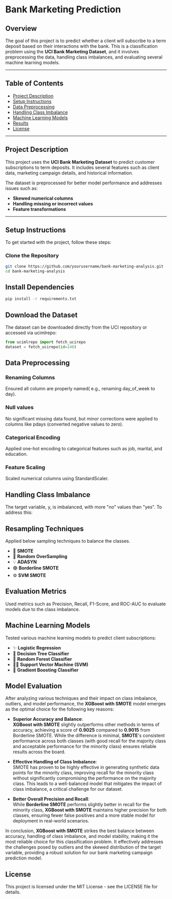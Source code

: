 # Bank Marketing Prediction

## Overview

The goal of this project is to predict whether a client will subscribe to a term deposit based on their interactions with the bank. This is a classification problem using the **UCI Bank Marketing Dataset**, and it involves preprocessing the data, handling class imbalances, and evaluating several machine learning models.

---

## Table of Contents

- [Project Description](#project-description)
- [Setup Instructions](#setup-instructions)
- [Data Preprocessing](#data-preprocessing)
- [Handling Class Imbalance](#handling-class-imbalance)
- [Machine Learning Models](#machine-learning-models)
- [Results](#results)
- [License](#license)

---

## Project Description

This project uses the **UCI Bank Marketing Dataset** to predict customer subscriptions to term deposits. It includes several features such as client data, marketing campaign details, and historical information.

The dataset is preprocessed for better model performance and addresses issues such as:
- **Skewed numerical columns**
- **Handling missing or incorrect values**
- **Feature transformations**

---

## Setup Instructions

To get started with the project, follow these steps:

### Clone the Repository

```bash
git clone https://github.com/yourusername/bank-marketing-analysis.git
cd bank-marketing-analysis
```


## Install Dependencies
```bash
pip install -r requirements.txt
```

## Download the Dataset
The dataset can be downloaded directly from the UCI repository or accessed via ucimlrepo:


```python
from ucimlrepo import fetch_ucirepo
dataset = fetch_ucirepo(id=146)
```

## Data Preprocessing

### Renaming Columns 
Ensured all column are properly named( e.g., renaming day_of_week to day).

### Null values 
No significant missing data found, but minor corrections were applied to columns like pdays (converted negative values to zero).

### Categorical Encoding
Applied one-hot encoding to categorical features such as job, marital, and education.

### Feature Scaling
Scaled numerical columns using StandardScaler.

## Handling Class Imbalance
The target variable, y, is imbalanced, with more "no" values than "yes". To address this:

## Resampling Techniques
Applied below sampling techniques to balance the classes.

- 🔄 **SMOTE**
- 🔁 **Random OverSampling**
- 💡 **ADASYN**
- 🟢 **Borderline SMOTE**
- ⚙️ **SVM SMOTE**

## Evaluation Metrics
Used metrics such as Precision, Recall, F1-Score, and ROC-AUC to evaluate models due to the class imbalance.

## Machine Learning Models
Tested various machine learning models to predict client subscriptions:

- ✨ **Logistic Regression**
- 🌳 **Decision Tree Classifier**
- 🌲 **Random Forest Classifier**
- 🧑‍💻 **Support Vector Machine (SVM)**
- 🚀 **Gradient Boosting Classifier**

## Model Evaluation

After analyzing various techniques and their impact on class imbalance, outliers, and model performance, the **XGBoost with SMOTE** model emerges as the optimal choice for the following key reasons:

- **Superior Accuracy and Balance**:  
  **XGBoost with SMOTE** slightly outperforms other methods in terms of accuracy, achieving a score of **0.9025** compared to **0.9015** from Borderline SMOTE. While the difference is minimal, **SMOTE**'s consistent performance across both classes (with good recall for the majority class and acceptable performance for the minority class) ensures reliable results across the board.

- **Effective Handling of Class Imbalance**:  
  SMOTE has proven to be highly effective in generating synthetic data points for the minority class, improving recall for the minority class without significantly compromising the performance on the majority class. This leads to a well-balanced model that mitigates the impact of class imbalance, a critical challenge for our dataset.

- **Better Overall Precision and Recall**:  
  While **Borderline SMOTE** performs slightly better in recall for the minority class, **XGBoost with SMOTE** maintains higher precision for both classes, ensuring fewer false positives and a more stable model for deployment in real-world scenarios.

In conclusion, **XGBoost with SMOTE** strikes the best balance between accuracy, handling of class imbalance, and model stability, making it the most reliable choice for this classification problem. It effectively addresses the challenges posed by outliers and the skewed distribution of the target variable, providing a robust solution for our bank marketing campaign prediction model.


## License
This project is licensed under the MIT License - see the LICENSE file for details.